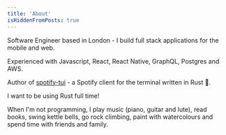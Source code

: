 ```yaml
---
title: 'About'
isHiddenFromPosts: true
---
```


Software Engineer based in London - I build full stack applications for the mobile and web.

Experienced with Javascript, React, React Native, GraphQL, Postgres and AWS.

Author of [spotify-tui](https://github.com/Rigellute/spotify-tui) - a Spotify client for the terminal written in Rust 🚀.

I want to be using Rust full time!

When I'm not programming, I play music (piano, guitar and lute), read books, swing kettle bells, go rock climbing, paint with watercolours and spend time with friends and family.
